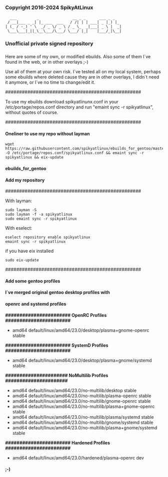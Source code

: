 ###
### Copyright 2016-2024 SpikyAtLinux
```
  ___         _               __ _ _      ___ _ _
 / __|___ _ _| |_ ___  ___   / /| | | ___| _ |_) |_
| (_ / -_) ' \  _/ _ \/ _ \ / _ \_  _|___| _ \ |  _|
 \___\___|_||_\__\___/\___/ \___/ |_|    |___/_|\__|
```
###
### Unofficial private signed repository
###

Here are some of my own, or modified ebuilds.
Also some of them I´ve found in the web, or
in other overlays ;-)

Use all of them at your own risk. I´ve tested all
on my local system, perhaps some ebuilds where
deleted cause they are in other overlays, I didn´t
need it anymore, or I´ve no time to change/edit it.

#################################################

To use my ebuilds download spikyatlinunx.conf
in your /etc/portage/repos.conf directory
and run "emaint sync -r spikyatlinux",
without quotes of course.

#################################################

#### Oneliner to use my repo without layman
```
wget https://raw.githubusercontent.com/spikyatlinux/ebuilds_for_gentoo/master/spikyatlinux.conf -O /etc/portage/repos.conf/spikyatlinux.conf && emaint sync -r spikyatlinux && eix-update
```
#### ebuilds_for_gentoo


#### Add my repository
#################################################

With layman:
```
sudo layman -S
sudo layman -f -a spikyatlinux
sudo emaint sync -r spikyatlinux
```

With eselect:
```
eselect repository enable spikyatlinux
emaint sync -r spikyatlinux
```

if you have eix installed
```
sudo eix-update
```
#################################################

#### Add some gentoo profiles
#### I´ve merged original gentoo desktop profiles with
#### openrc and systemd profiles

**####################### OpenRC Profiles #######################**
- amd64 default/linux/amd64/23.0/desktop/plasma+gnome-openrc stable

**####################### SystemD Profiles #######################**
- amd64 default/linux/amd64/23.0/desktop/plasma+gnome/systemd stable

**###################### NoMultilib Profiles ######################**
- amd64 default/linux/amd64/23.0/no-multilib/desktop stable
- amd64 default/linux/amd64/23.0/no-multilib/plasma-openrc stable
- amd64 default/linux/amd64/23.0/no-multilib/gnome-openrc stable
- amd64 default/linux/amd64/23.0/no-multilib/plasma+gnome-openrc stable
- amd64 default/linux/amd64/23.0/no-multilib/plasma/systemd stable
- amd64 default/linux/amd64/23.0/no-multilib/gnome/systemd stable
- amd64 default/linux/amd64/23.0/no-multilib/plasma+gnome/systemd stable

**####################### Hardened Profiles #######################**
- amd64 default/linux/amd64/23.0/hardened/plasma-openrc dev

#### ;-)
